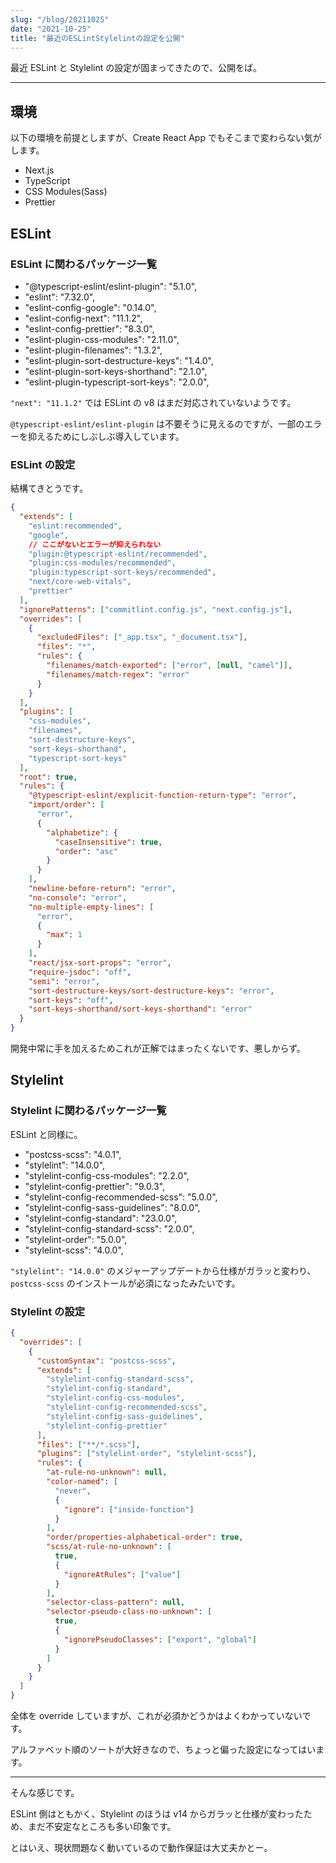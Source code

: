 ```yaml
---
slug: "/blog/20211025"
date: "2021-10-25"
title: "最近のESLintStylelintの設定を公開"
---
```


最近 ESLint と Stylelint の設定が固まってきたので、公開をば。

---

## 環境

以下の環境を前提としますが、Create React App でもそこまで変わらない気がします。

- Next.js
- TypeScript
- CSS Modules(Sass)
- Prettier

## ESLint

### ESLint に関わるパッケージ一覧

- "@typescript-eslint/eslint-plugin": "5.1.0",
- "eslint": "7.32.0",
- "eslint-config-google": "0.14.0",
- "eslint-config-next": "11.1.2",
- "eslint-config-prettier": "8.3.0",
- "eslint-plugin-css-modules": "2.11.0",
- "eslint-plugin-filenames": "1.3.2",
- "eslint-plugin-sort-destructure-keys": "1.4.0",
- "eslint-plugin-sort-keys-shorthand": "2.1.0",
- "eslint-plugin-typescript-sort-keys": "2.0.0",

`"next": "11.1.2"` では ESLint の v8 はまだ対応されていないようです。

`@typescript-eslint/eslint-plugin` は不要そうに見えるのですが、一部のエラーを抑えるためにしぶしぶ導入しています。

### ESLint の設定

結構てきとうです。

```json
{
  "extends": [
    "eslint:recommended",
    "google",
    // ここがないとエラーが抑えられない
    "plugin:@typescript-eslint/recommended",
    "plugin:css-modules/recommended",
    "plugin:typescript-sort-keys/recommended",
    "next/core-web-vitals",
    "prettier"
  ],
  "ignorePatterns": ["commitlint.config.js", "next.config.js"],
  "overrides": [
    {
      "excludedFiles": ["_app.tsx", "_document.tsx"],
      "files": "*",
      "rules": {
        "filenames/match-exported": ["error", [null, "camel"]],
        "filenames/match-regex": "error"
      }
    }
  ],
  "plugins": [
    "css-modules",
    "filenames",
    "sort-destructure-keys",
    "sort-keys-shorthand",
    "typescript-sort-keys"
  ],
  "root": true,
  "rules": {
    "@typescript-eslint/explicit-function-return-type": "error",
    "import/order": [
      "error",
      {
        "alphabetize": {
          "caseInsensitive": true,
          "order": "asc"
        }
      }
    ],
    "newline-before-return": "error",
    "no-console": "error",
    "no-multiple-empty-lines": [
      "error",
      {
        "max": 1
      }
    ],
    "react/jsx-sort-props": "error",
    "require-jsdoc": "off",
    "semi": "error",
    "sort-destructure-keys/sort-destructure-keys": "error",
    "sort-keys": "off",
    "sort-keys-shorthand/sort-keys-shorthand": "error"
  }
}
```

開発中常に手を加えるためこれが正解ではまったくないです、悪しからず。

## Stylelint

### Stylelint に関わるパッケージ一覧

ESLint と同様に。

- "postcss-scss": "4.0.1",
- "stylelint": "14.0.0",
- "stylelint-config-css-modules": "2.2.0",
- "stylelint-config-prettier": "9.0.3",
- "stylelint-config-recommended-scss": "5.0.0",
- "stylelint-config-sass-guidelines": "8.0.0",
- "stylelint-config-standard": "23.0.0",
- "stylelint-config-standard-scss": "2.0.0",
- "stylelint-order": "5.0.0",
- "stylelint-scss": "4.0.0",

`"stylelint": "14.0.0"` のメジャーアップデートから仕様がガラッと変わり、`postcss-scss` のインストールが必須になったみたいです。

### Stylelint の設定

```json
{
  "overrides": [
    {
      "customSyntax": "postcss-scss",
      "extends": [
        "stylelint-config-standard-scss",
        "stylelint-config-standard",
        "stylelint-config-css-modules",
        "stylelint-config-recommended-scss",
        "stylelint-config-sass-guidelines",
        "stylelint-config-prettier"
      ],
      "files": ["**/*.scss"],
      "plugins": ["stylelint-order", "stylelint-scss"],
      "rules": {
        "at-rule-no-unknown": null,
        "color-named": [
          "never",
          {
            "ignore": ["inside-function"]
          }
        ],
        "order/properties-alphabetical-order": true,
        "scss/at-rule-no-unknown": [
          true,
          {
            "ignoreAtRules": ["value"]
          }
        ],
        "selector-class-pattern": null,
        "selector-pseudo-class-no-unknown": [
          true,
          {
            "ignorePseudoClasses": ["export", "global"]
          }
        ]
      }
    }
  ]
}
```

全体を override していますが、これが必須かどうかはよくわかっていないです。

アルファベット順のソートが大好きなので、ちょっと偏った設定になってはいます。

---

そんな感じです。

ESLint 側はともかく、Stylelint のほうは v14 からガラッと仕様が変わったため、まだ不安定なところも多い印象です。

とはいえ、現状問題なく動いているので動作保証は大丈夫かとー。
